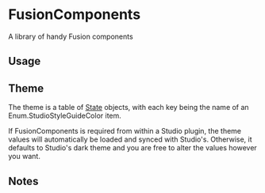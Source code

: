 # FusionComponents

A library of handy Fusion components

## Usage

## Theme

The theme is a table of [State](https://elttob.github.io/Fusion/api-reference/api/state/) objects, with each key being the name of an Enum.StudioStyleGuideColor item.

If FusionComponents is required from within a Studio plugin, the theme values will automatically be loaded and synced with Studio's. Otherwise, it defaults to Studio's dark theme and you are free to alter the values however you want.

## Notes
